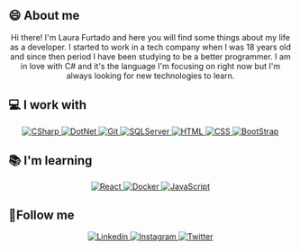

<h2>
<g-emoji class="g-emoji" alias="smile">😄</g-emoji>
About me 
</h2>
<p align="center">Hi there! I'm Laura Furtado and here you will find some things about my life as a developer. I started to work in a tech company when I was 18 years old and since then period I have been studying to be a better programmer. I am in love with C# and it's the language I'm focusing on right now but I'm always looking for new technologies to learn.</p>
 
 
<h2>
 <g-emoji class="g-emoji" alias="computer">💻</g-emoji>
 I work with
</h2>
<p align="center">
  <a href="https://docs.microsoft.com/pt-br/dotnet/csharp/">
    <img src="https://img.shields.io/badge/C%23-239120?style=for-the-badge&logo=c-sharp&logoColor=white" alt="CSharp" style="vertical-align:top margin:6px 4px">
  </a> 
  <a href="https://docs.microsoft.com/pt-br/dotnet/">
    <img src="https://img.shields.io/badge/.NET-5C2D91?style=for-the-badge&logo=.net&logoColor=white" alt="DotNet" style="vertical-align:top margin:6px 4px">
  </a>  
  <a href="https://git-scm.com/">
    <img src="https://img.shields.io/badge/Git-F05032?style=for-the-badge&logo=git&logoColor=white" alt="Git" style="vertical-align:top margin:6px 4px">
  </a> 
  <a href="https://www.microsoft.com/pt-br/sql-server/sql-server-downloads">
    <img src="https://img.shields.io/badge/SQL%20Server-CC2927?style=for-the-badge&logo=&logoColor=white" alt="SQLServer" style="vertical-align:top margin:6px 4px">
  </a>
  <a href="/">
    <img src="https://img.shields.io/badge/HTML5-E34F26?style=for-the-badge&logo=html5&logoColor=white" alt="HTML" style="vertical-align:top margin:6px 4px">
  </a>
  <a href="/">
    <img src="https://img.shields.io/badge/CSS3-1572B6?style=for-the-badge&logo=css3&logoColor=white" alt="CSS" style="vertical-align:top margin:6px 4px">
  </a>
  <a href="https://getbootstrap.com.br/">
    <img src="https://img.shields.io/badge/Bootstrap-563D7C?style=for-the-badge&logo=bootstrap&logoColor=white" alt="BootStrap" style="vertical-align:top margin:6px 4px">
  </a>
</p>

<h2>
 <g-emoji class="g-emoji" alias="books">📚</g-emoji>
 I'm learning
</h2>
<p align="center">
  
  <a href="https://pt-br.reactjs.org/">
    <img src="https://img.shields.io/badge/React-20232A?style=for-the-badge&logo=react&logoColor=61DAFB" alt="React" style="vertical-align:top margin:6px 4px">
  </a>  
  <a href="https://www.docker.com/">
    <img src="https://img.shields.io/badge/Docker-2CA5E0?style=for-the-badge&logo=docker&logoColor=white" alt="Docker" style="vertical-align:top margin:6px 4px">
  </a> 
  <a href="https://www.javascript.com/">
    <img src="https://img.shields.io/badge/JavaScript-323330?style=for-the-badge&logo=javascript&logoColor=F7DF1E" alt="JavaScript" style="vertical-align:top margin:6px 4px">
  </a> 
</p>


<h2><g-emoji class="g-emoji" alias="dart">🎯</g-emoji>Follow me</h2>
<p align="center">
  <a href="https://www.linkedin.com/in/laura-furtado/">
    <img src="https://img.shields.io/badge/LinkedIn-0077B5?style=for-the-badge&logo=linkedin&logoColor=white" alt="Linkedin" style="vertical-align:top margin:6px 4px">
  </a> 
  <a href="https://www.instagram.com/lalalinha_f/">
    <img src="https://img.shields.io/badge/Instagram-E4405F?style=for-the-badge&logo=instagram&logoColor=white" alt="Instagram" style="vertical-align:top margin:6px 4px">
  </a>  
  <a href="https://www.instagram.com/lalalinha_f/">
    <img src="https://img.shields.io/badge/Twitter-1DA1F2?style=for-the-badge&logo=twitter&logoColor=white" alt="Twitter" style="vertical-align:top margin:6px 4px">
  </a> 
</p>


